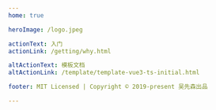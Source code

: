 ```yaml
---
home: true  

heroImage: /logo.jpeg

actionText: 入门
actionLink: /getting/why.html

altActionText: 模板文档
altActionLink: /template/template-vue3-ts-initial.html

footer: MIT Licensed | Copyright © 2019-present 吴先森出品

---
```



